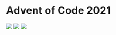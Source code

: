 # Advent of Code 2021

![](https://img.shields.io/badge/day%20📅-22-blue)
![](https://img.shields.io/badge/stars%20⭐-40-yellow)
![](https://img.shields.io/badge/days%20completed-20-red)
